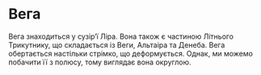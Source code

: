 # Вега

Вега знаходиться у сузір’ї Ліра. Вона також є частиною Літнього Трикутнику, що
складається із Веги, Альтаіра та Денеба. Вега обертається настільки стрімко, що
деформується. Однак, ми можемо побачити її з полюсу, тому виглядає вона
округлою.
